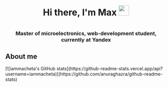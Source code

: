 <h1 align="center"> Hi there, I'm Max
<img src="https://github.com/blackcater/blackcater/raw/main/images/Hi.gif" height="32"/>
<h1>
<h3 align="center">Master of microelectronics, web-development student, currently at Yandex</h3>

<h2>About me</h2>
[![iammacheta's GitHub stats](https://github-readme-stats.vercel.app/api?username=iammacheta)](https://github.com/anuraghazra/github-readme-stats)

<!--
**iammacheta/iammacheta** is a ✨ _special_ ✨ repository because its `README.md` (this file) appears on your GitHub profile.

Here are some ideas to get you started:

- 🔭 I’m currently working on ...
- 🌱 I’m currently learning ...
- 👯 I’m looking to collaborate on ...
- 🤔 I’m looking for help with ...
- 💬 Ask me about ...
- 📫 How to reach me: ...
- 😄 Pronouns: ...
- ⚡ Fun fact: ...
-->
